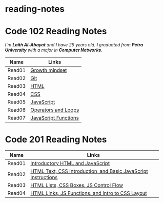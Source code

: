 # reading-notes
# Code 102 Reading Notes

_I'm **Laith Al-Abayat** and I have 29 years old.
I graduated from **Petra University** with a major in **Computer Networks**._

| Name       | Links |
| ----------- | ----------- |
| Read01      | [Growth mindset](https://laithabayat.github.io/reading-notes/Read01)       |
| Read02      | [Git](https://laithabayat.github.io/reading-notes/Read02)       |
| Read03      | [HTML](https://laithabayat.github.io/reading-notes/Read03)       |
| Read04      | [CSS](https://laithabayat.github.io/reading-notes/Read04)       |
| Read05     | [JavaScript](https://laithabayat.github.io/reading-notes/Read05)       |
| Read06     | [Operators and Loops](https://laithabayat.github.io/reading-notes/Read06)       |
| Read07     | [JavaScript Functions](https://laithabayat.github.io/reading-notes/Read06)   

# Code 201 Reading Notes

| Name       | Links |
| ----------- | ----------- |
| Read01      | [Introductory HTML and JavaScript](https://laithabayat.github.io/reading-notes/Read_01)       | 
| Read02      | [HTML Text, CSS Introduction, and Basic JavaScript Instructions](https://laithabayat.github.io/reading-notes/Read_02)       |
| Read03      | [HTML Lists, CSS Boxes, JS Control Flow](https://laithabayat.github.io/reading-notes/Read_03)       |
| Read04      | [HTML Links, JS Functions, and Intro to CSS Layout](https://laithabayat.github.io/reading-notes/Read_04)       |

